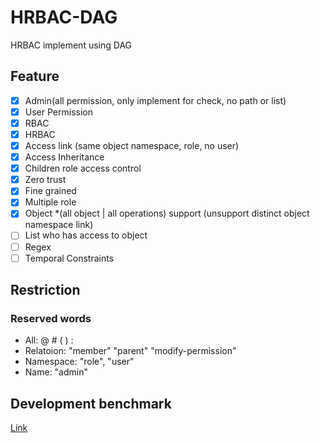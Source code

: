 # HRBAC-DAG

HRBAC implement using DAG

## Feature

- [x] Admin(all permission, only implement for check, no path or list)
- [x] User Permission
- [x] RBAC
- [x] HRBAC
- [x] Access link (same object namespace, role, no user)
- [x] Access Inheritance
- [x] Children role access control
- [x] Zero trust
- [x] Fine grained
- [x] Multiple role
- [x] Object *(all object | all operations) support (unsupport distinct object namespace link)
- [ ] List who has access to object
- [ ] Regex
- [ ] Temporal Constraints

## Restriction

### Reserved words

- All: @ # ( ) :
- Relatoion: "member" "parent" "modify-permission"
- Namespace: "role", "user"
- Name: "admin"

## Development benchmark

[Link](https://docs.google.com/spreadsheets/d/1RLyWh62_trEEWyLYD34sX4jUrBSGOLbnxi7ZRWubi5s/edit?usp=sharing)
  